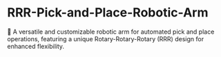 # RRR-Pick-and-Place-Robotic-Arm
🤖 A versatile and customizable robotic arm for automated pick and place operations, featuring a unique Rotary-Rotary-Rotary (RRR) design for enhanced flexibility.
